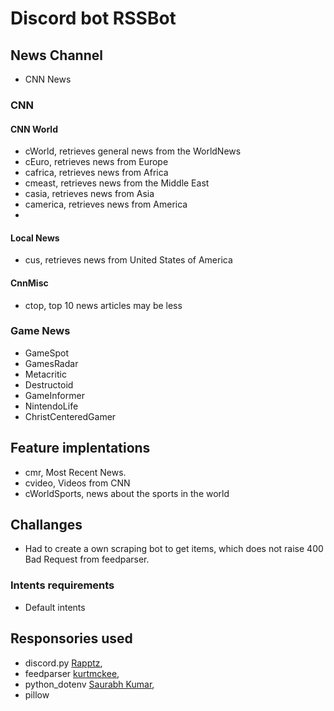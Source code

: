 # Discord bot RSSBot

## News Channel

*   CNN News

### CNN

####   CNN World

*   cWorld, retrieves general news from the WorldNews
*   cEuro, retrieves news from Europe
*   cafrica, retrieves news from Africa
*   cmeast, retrieves news from the Middle East
*   casia, retrieves news from Asia
*   camerica, retrieves news from America
*   

####    Local News

*   cus, retrieves news from United States of America

####   CnnMisc
* ctop, top 10 news articles  may be less


###  Game News

*   GameSpot
*   GamesRadar
*   Metacritic
*   Destructoid
*   GameInformer
*   NintendoLife
*   ChristCenteredGamer

## Feature implentations

*   cmr, Most Recent News.
*   cvideo, Videos from CNN
*   cWorldSports, news about the sports in the world

##  Challanges

*  Had to create a own scraping bot to get items, which does not raise 400 Bad Request from feedparser.

### Intents requirements

*   Default intents

## Responsories used

- discord.py [Rapptz](https://github.com/Rapptz/discord.py),  <br>
- feedparser [kurtmckee](https://github.com/kurtmckee/feedparser),<br>
- python_dotenv [Saurabh Kumar](https://github.com/motdotla/dotenv),<br>
- pillow
